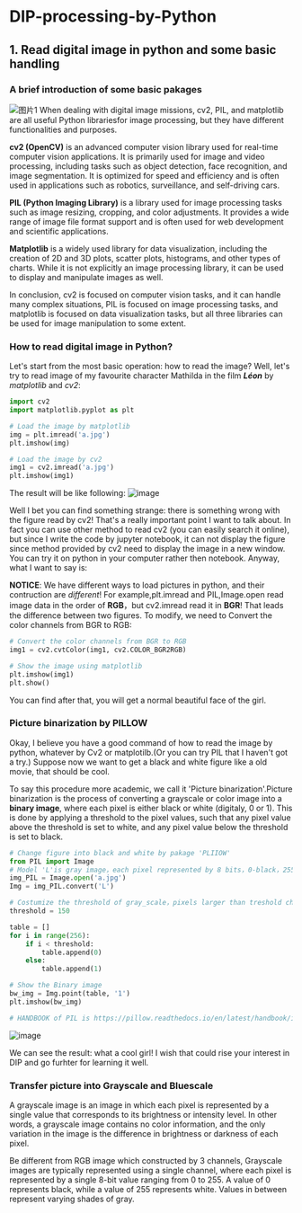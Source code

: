 # DIP-processing-by-Python
## 1. Read digital image in python and some basic handling
### A brief introduction of some basic pakages
![图片1](https://github.com/ArnoldX99/DIP-processing-by-Python/assets/64125777/36195b49-9d96-49da-af40-e3e2c414605f)
When dealing with digital image missions, cv2, PIL, and matplotlib are all useful Python librariesfor image processing, but they have different functionalities and purposes.

**cv2 (OpenCV)** is an advanced computer vision library used for real-time computer vision applications. It is primarily used for image and video processing, including tasks such as object detection, face recognition, and image segmentation. It is optimized for speed and efficiency and is often used in applications such as robotics, surveillance, and self-driving cars.

**PIL (Python Imaging Library)** is a library used for image processing tasks such as image resizing, cropping, and color adjustments. It provides a wide range of image file format support and is often used for web development and scientific applications.

**Matplotlib** is a widely used library for data visualization, including the creation of 2D and 3D plots, scatter plots, histograms, and other types of charts. While it is not explicitly an image processing library, it can be used to display and manipulate images as well.

In conclusion, cv2 is focused on computer vision tasks, and it can handle many complex situations, PIL is focused on image processing tasks, and matplotlib is focused on data visualization tasks, but all three libraries can be used for image manipulation to some extent.

### How to read digital image in Python?
Let's start from the most basic operation: how to read the image? Well, let's try to read image of my favourite character  Mathilda in the film ***Léon*** by *matplotlib* and *cv2*:
```python
import cv2
import matplotlib.pyplot as plt

# Load the image by matplotlib
img = plt.imread('a.jpg')
plt.imshow(img)

# Load the image by cv2
img1 = cv2.imread('a.jpg')
plt.imshow(img1)
```
The result will be like following:
![image](https://github.com/ArnoldX99/DIP-processing-by-Python/assets/64125777/24e83e70-ab9d-4e64-b3c8-095ce62d6448)

Well I bet you can find something strange: there is something wrong with the figure read by cv2! That's a really important point I want to talk about. In fact you can use other method to read cv2 (you can easily search it online), but since I write the code by jupyter notebook, it can not display the figure since method provided by cv2 need to display the image in a new window. You can try it on python in your computer rather then notebook. Anyway, what I want to say is: 

**NOTICE**: We have different ways to load pictures in python, and their contruction are *different*! For example,plt.imread and PIL,Image.open read image data in the order of **RGB**，but cv2.imread read it in **BGR**! That leads the difference between two figures. To modify, we need to Convert the color channels from BGR to RGB:
```python
# Convert the color channels from BGR to RGB
img1 = cv2.cvtColor(img1, cv2.COLOR_BGR2RGB)

# Show the image using matplotlib
plt.imshow(img1)
plt.show()
```
You can find after that, you will get a normal beautiful face of the girl.

### Picture binarization by PILLOW
Okay, I believe you have a good command of how to read the image by python, whatever by Cv2 or matplotilb.(Or you can try PIL that I haven't got a try.) Suppose now we want to get a black and white figure like a old movie, that should be cool.

To say this procedure more academic, we call it 'Picture binarization'.Picture binarization is the process of converting a grayscale or color image into a **binary image**, where each pixel is either black or white (digitaly, 0 or 1). This is done by applying a threshold to the pixel values, such that any pixel value above the threshold is set to white, and any pixel value below the threshold is set to black. 
```python
# Change figure into black and white by pakage 'PLIIOW'
from PIL import Image
# Model 'L'is gray image，each pixel represented by 8 bits，0-black，255-white，number represents gray-scale.
img_PIL = Image.open('a.jpg')
Img = img_PIL.convert('L')

# Costumize the threshold of gray_scale，pixels larger than treshold change into black，conversely white.
threshold = 150

table = []
for i in range(256):
    if i < threshold:
        table.append(0)
    else:
        table.append(1)

# Show the Binary image
bw_img = Img.point(table, '1')
plt.imshow(bw_img)

# HANDBOOK of PIL is https://pillow.readthedocs.io/en/latest/handbook/index.html
```

![image](https://github.com/ArnoldX99/DIP-processing-by-Python/assets/64125777/ace719c9-70aa-41ac-b77c-4f8926bb01d9)

We can see the result: what a cool girl! I wish that could rise your interest in DIP and go furhter for learning it well.

### Transfer picture into Grayscale and Bluescale
A grayscale image is an image in which each pixel is represented by a single value that corresponds to its brightness or intensity level. In other words, a grayscale image contains no color information, and the only variation in the image is the difference in brightness or darkness of each pixel.

Be different from RGB image which constructed by 3 channels, Grayscale images are typically represented using a single channel, where each pixel is represented by a single 8-bit value ranging from 0 to 255. A value of 0 represents black, while a value of 255 represents white. Values in between represent varying shades of gray.

